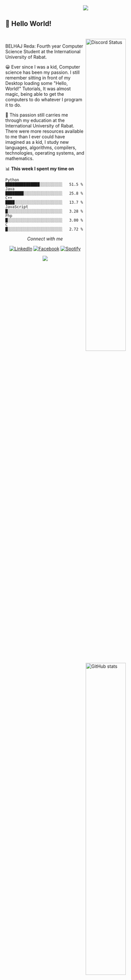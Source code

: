 <div align="center">
  <img src="https://media.tenor.com/images/45bdae15041c9b8dfe4c486a98f560e9/tenor.gif" />
</div>

## 👋 Hello World!

<br>

<a href="https://discord.com/users/526892717339443211" target="_blank">
    <img width="50%" align="right" alt="Discord Status" src="https://lanyard-profile-readme.vercel.app/api/526892717339443211?bg=161B22&borderRadius=5px">
</a>

<a href="https://github.com/Reda-BELHAJ/Reda-BELHAJ" target="_blank">
    <img width="50%" align="right" alt="GitHub stats" src="https://github-readme-stats.vercel.app/api?username=Reda-BELHAJ&show_icons=true&theme=onedark">
</a>

BELHAJ Reda: Fourth year Computer Science Student at the International University of Rabat.

😀 Ever since I was a kid, Computer science has been my passion. I still remember sitting in front of my Desktop loading some "Hello, World!" Tutorials, It was almost magic, being able to get the computers to do whatever I program it to do.

💙 This passion still carries me through my education at the International University of Rabat. There were more resources available to me than I ever could have imagined as a kid, I study new languages, algorithms, compilers, technologies, operating systems, and mathematics.

📊 **This week I spent my time on**

<!--START_SECTION:waka-->
```text
Python          ███████████████░░░░░░░░░░   51.5 % 
Java            ████████░░░░░░░░░░░░░░░░░   25.8 %
C++             ████░░░░░░░░░░░░░░░░░░░░░   13.7 % 
JavaScript      █░░░░░░░░░░░░░░░░░░░░░░░░   3.28 % 
Php             █░░░░░░░░░░░░░░░░░░░░░░░░   3.00 % 
C               █░░░░░░░░░░░░░░░░░░░░░░░░   2.72 %
```
<!--END_SECTION:waka-->

<div align="center">

<i>Connect with me</i><br>

<a href="https://www.linkedin.com/in/reda-belhaj" target="_blank"><img src="https://img.shields.io/badge/LinkedIn-%230077B5.svg?&style=flat-square&logo=linkedin&logoColor=white" alt="LinkedIn"></a>
<a href="https://www.facebook.com/reda0belhaj/" target="_blank"><img src="https://img.shields.io/badge/Facebook-%231877F2.svg?&style=flat-square&logo=facebook&logoColor=white" alt="Facebook"></a>
<a href="https://open.spotify.com/user/wai3dp8hmjyfrdnd1f120zyml" target="_blank"><img src="https://img.shields.io/badge/Spotify-%231ED760.svg?&style=flat-square&logo=spotify&logoColor=white" alt="Spotify"></a>

<img src = "https://www.codewars.com/users/RedaBELHAJ/badges/small" />

</div>
